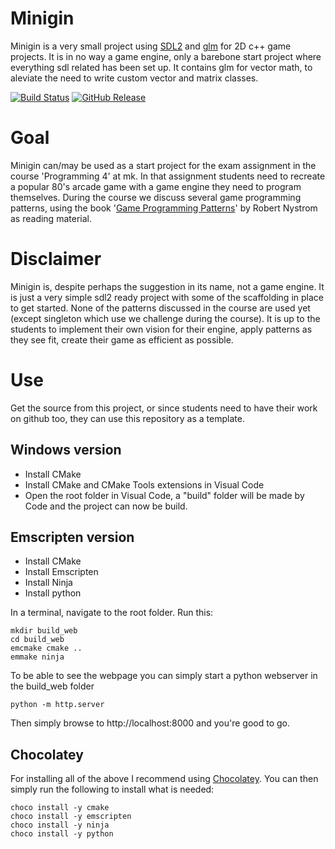 # Minigin

Minigin is a very small project using [SDL2](https://www.libsdl.org/) and [glm](https://github.com/g-truc/glm) for 2D c++ game projects. It is in no way a game engine, only a barebone start project where everything sdl related has been set up. It contains glm for vector math, to aleviate the need to write custom vector and matrix classes.

[![Build Status](https://github.com/avadae/minigin/actions/workflows/msbuild.yml/badge.svg)](https://github.com/avadae/msbuild/actions)
[![GitHub Release](https://img.shields.io/github/v/release/avadae/minigin?logo=github&sort=semver)](https://github.com/avadae/minigin/releases/latest)

# Goal

Minigin can/may be used as a start project for the exam assignment in the course 'Programming 4' at mk. In that assignment students need to recreate a popular 80's arcade game with a game engine they need to program themselves. During the course we discuss several game programming patterns, using the book '[Game Programming Patterns](https://gameprogrammingpatterns.com/)' by Robert Nystrom as reading material. 

# Disclaimer

Minigin is, despite perhaps the suggestion in its name, not a game engine. It is just a very simple sdl2 ready project with some of the scaffolding in place to get started. None of the patterns discussed in the course are used yet (except singleton which use we challenge during the course). It is up to the students to implement their own vision for their engine, apply patterns as they see fit, create their game as efficient as possible.

# Use

Get the source from this project, or since students need to have their work on github too, they can use this repository as a template.

## Windows version

- Install CMake 
- Install CMake and CMake Tools extensions in Visual Code
- Open the root folder in Visual Code, a "build" folder will be made by Code and the project can now be build.

## Emscripten version

- Install CMake 
- Install Emscripten
- Install Ninja
- Install python

In a terminal, navigate to the root folder. Run this: 

    mkdir build_web
    cd build_web
    emcmake cmake ..
    emmake ninja

To be able to see the webpage you can simply start a python webserver in the build_web folder

    python -m http.server

Then simply browse to http://localhost:8000 and you're good to go.

## Chocolatey

For installing all of the above I recommend using [Chocolatey](https://chocolatey.org/). You can then simply run the following to install what is needed:

    choco install -y cmake
    choco install -y emscripten
    choco install -y ninja
    choco install -y python
